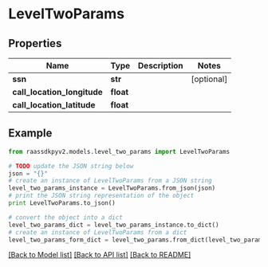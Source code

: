 # LevelTwoParams


## Properties
Name | Type | Description | Notes
------------ | ------------- | ------------- | -------------
**ssn** | **str** |  | [optional] 
**call_location_longitude** | **float** |  | 
**call_location_latitude** | **float** |  | 

## Example

```python
from raassdkpyv2.models.level_two_params import LevelTwoParams

# TODO update the JSON string below
json = "{}"
# create an instance of LevelTwoParams from a JSON string
level_two_params_instance = LevelTwoParams.from_json(json)
# print the JSON string representation of the object
print LevelTwoParams.to_json()

# convert the object into a dict
level_two_params_dict = level_two_params_instance.to_dict()
# create an instance of LevelTwoParams from a dict
level_two_params_form_dict = level_two_params.from_dict(level_two_params_dict)
```
[[Back to Model list]](../README.md#documentation-for-models) [[Back to API list]](../README.md#documentation-for-api-endpoints) [[Back to README]](../README.md)


